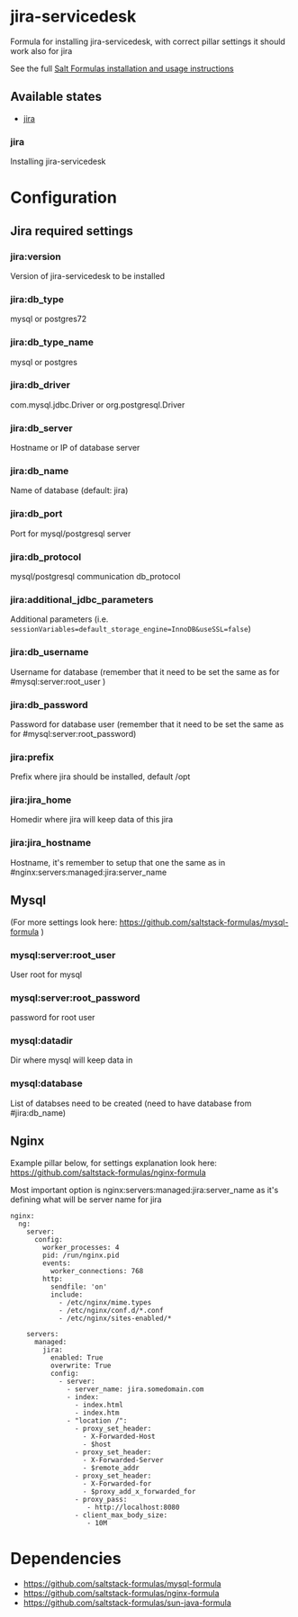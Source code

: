 jira-servicedesk
==================

Formula for installing jira-servicedesk, with correct pillar settings it should work also for jira

See the full [Salt Formulas installation and usage instructions](http://docs.saltstack.com/en/latest/topics/development/conventions/formulas.html)


## Available states
- [jira](#jira)


### jira
Installing jira-servicedesk



Configuration
=============

## Jira required settings

### jira:version
Version of jira-servicedesk to be installed

### jira:db_type
mysql or postgres72

### jira:db_type_name
mysql or postgres

### jira:db_driver
com.mysql.jdbc.Driver or org.postgresql.Driver

### jira:db_server
Hostname or IP of database server

### jira:db_name
Name of database (default: jira)

### jira:db_port
Port for mysql/postgresql server

### jira:db_protocol
mysql/postgresql communication db_protocol

### jira:additional_jdbc_parameters
Additional parameters (i.e. `sessionVariables=default_storage_engine=InnoDB&useSSL=false`)

### jira:db_username
Username for database (remember that it need to be set the same as for #mysql:server:root_user )

### jira:db_password
Password for database user (remember that it need to be set the same as for #mysql:server:root_password)


### jira:prefix
Prefix where jira should be installed, default /opt

### jira:jira_home
Homedir where jira will keep data of this jira

### jira:jira_hostname
Hostname, it's remember to setup that one the same as in #nginx:servers:managed:jira:server_name


## Mysql
(For more settings look here: https://github.com/saltstack-formulas/mysql-formula )
### mysql:server:root_user
User root for mysql

### mysql:server:root_password
password for root user

### mysql:datadir
Dir where mysql will keep data in

### mysql:database
List of databses need to be created (need to have database from #jira:db_name)


## Nginx

Example pillar below, for settings explanation look here:  https://github.com/saltstack-formulas/nginx-formula

Most important option is nginx:servers:managed:jira:server_name
as it's defining what will be server name for jira


```
nginx:
  ng:
    server:
      config:
        worker_processes: 4
        pid: /run/nginx.pid
        events:
          worker_connections: 768
        http:
          sendfile: 'on'
          include:
            - /etc/nginx/mime.types
            - /etc/nginx/conf.d/*.conf
            - /etc/nginx/sites-enabled/*

    servers:
      managed:
        jira:
          enabled: True
          overwrite: True
          config:
            - server:
              - server_name: jira.somedomain.com
              - index:
                - index.html
                - index.htm
              - "location /":
                - proxy_set_header:
                  - X-Forwarded-Host            
                  - $host
                - proxy_set_header:   
                  - X-Forwarded-Server       
                  - $remote_addr
                - proxy_set_header:   
                  - X-Forwarded-for
                  - $proxy_add_x_forwarded_for
                - proxy_pass:
                   - http://localhost:8080
                - client_max_body_size:
                   - 10M
```


Dependencies
================
- https://github.com/saltstack-formulas/mysql-formula
- https://github.com/saltstack-formulas/nginx-formula
- https://github.com/saltstack-formulas/sun-java-formula
